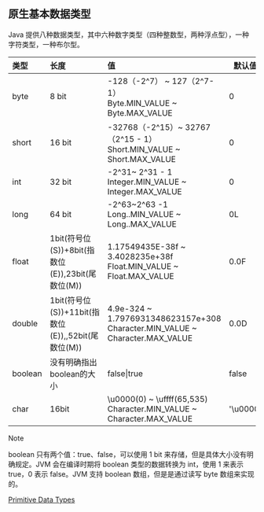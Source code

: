 ## 原生基本数据类型

Java 提供八种数据类型，其中六种数字类型（四种整数型，两种浮点型），一种字符类型，一种布尔型。



| 类型    | 长度                                               | 值                                                           | 默认值   |
| :------ | :------------------------------------------------- | :----------------------------------------------------------- | -------- |
| byte    | 8 bit                                              | -128（-2^7） ~  127（2^7-1）<br />Byte.MIN_VALUE ~ Byte.MAX_VALUE | 0        |
| short   | 16 bit                                             | -32768（-2^15）~ 32767（2^15 - 1）<br />Short.MIN_VALUE ~ Short.MAX_VALUE | 0        |
| int     | 32 bit                                             | -2^31~ 2^31 - 1<br />Integer.MIN_VALUE ~ Integer.MAX_VALUE   | 0        |
| long    | 64 bit                                             | -2^63~2^63 -1<br />Long..MIN_VALUE ~ Long..MAX_VALUE         | 0L       |
| float   | 1bit(符号位(S))+8bit(指数位(E)),23bit(尾数位(M))   | 1.17549435E-38f ~ 3.4028235e+38f<br />Float.MIN_VALUE ~ Float.MAX_VALUE | 0.0F     |
| double  | 1bit(符号位(S))+11bit(指数位(E)),,52bit(尾数位(M)) | 4.9e-324 ~ 1.7976931348623157e+308<br />Character.MIN_VALUE ~ Character.MAX_VALUE | 0.0D     |
| boolean | 没有明确指出boolean的大小                          | false\|true                                                  | false    |
| char    | 16bit                                              | \u0000(0) ~ \uffff(65,535)<br />Character.MIN_VALUE ~ Character.MAX_VALUE | '\u0000' |

> [!NOTE]
> boolean 只有两个值：true、false，可以使用 1 bit 来存储，但是具体大小没有明确规定。JVM 会在编译时期将 boolean 类型的数据转换为 int，使用 1 来表示 true，0 表示 false。JVM 支持 boolean 数组，但是是通过读写 byte 数组来实现的。

[Primitive Data Types](https://docs.oracle.com/javase/tutorial/java/nutsandbolts/datatypes.html)

